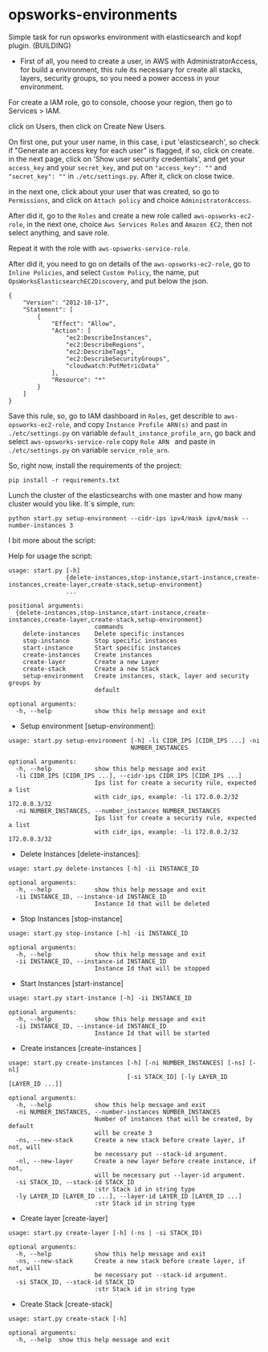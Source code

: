 # opsworks-environments
Simple task for run opsworks environment with elasticsearch and kopf plugin. (BUILDING)

* First of all, you need to create a user, in AWS with AdministratorAccess, for build a environment,
this rule its necessary for create all stacks, layers, security groups, so you need a power access in your environment.

For create a IAM role, go to console, choose your region, then go to Services > IAM.

click on Users, then click on Create New Users.

On first one, put your user name, in this case, i put 'elasticsearch', so check if "Generate an access key for each user" is flagged, if so, click on create.
in the next page, click on 'Show user security credentials', and get your `access_key` and your `secret_key`, and put on
`"access_key": ""` and `"secret_key": ""` in `./etc/settings.py`.
After it, click on close twice.


in the next one, click about your user that was created, so go to `Permissions`, and click on `Attach policy` and choice `AdministratorAccess`.

After did it, go to the `Roles` and create a new role called `aws-opsworks-ec2-role`, in the next one, choice `Aws Services Roles` and `Amazon EC2`, then not select anything, and save role.

Repeat it with the role with `aws-opsworks-service-role`.

After did it, you need to go on details of the `aws-opsworks-ec2-role`, go to `Inline Policies`, and select `Custom Policy`, the name, put `OpsWorksElasticsearchEC2Discovery`, and put below the json.

```
{
    "Version": "2012-10-17",
    "Statement": [
        {
            "Effect": "Allow",
            "Action": [
                "ec2:DescribeInstances",
                "ec2:DescribeRegions",
                "ec2:DescribeTags",
                "ec2:DescribeSecurityGroups",
                "cloudwatch:PutMetricData"
            ],
            "Resource": "*"
        }
    ]
}
```
Save this rule, so, go to IAM dashboard in `Roles`, get describle to `aws-opsworks-ec2-role`, and copy `Instance Profile ARN(s)` and past in `./etc/settings.py` on variable `default_instance_profile_arn`, go back and select `aws-opsworks-service-role` copy `Role ARN ` and paste in `./etc/settings.py` on variable `service_role_arn`.


So, right now, install the requirements of the project:

```
pip install -r requirements.txt
```

Lunch the cluster of the elasticsearchs with one master and how many cluster would you like. It`s simple, run:
```
python start.py setup-environment --cidr-ips ipv4/mask ipv4/mask --number-instances 3
```


I bit more about the script:

Help for usage the script:
```
usage: start.py [-h]
                {delete-instances,stop-instance,start-instance,create-instances,create-layer,create-stack,setup-environment}
                ...

positional arguments:
  {delete-instances,stop-instance,start-instance,create-instances,create-layer,create-stack,setup-environment}
                        commands
    delete-instances    Delete specific instances
    stop-instance       Stop specific instances
    start-instance      Start specific instances
    create-instances    Create instances
    create-layer        Create a new Layer
    create-stack        Create a new Stack
    setup-environment   Create instances, stack, layer and security groups by
                        default

optional arguments:
  -h, --help            show this help message and exit
```

* Setup environment [setup-environment]:

```
usage: start.py setup-environment [-h] -li CIDR_IPS [CIDR_IPS ...] -ni
                                  NUMBER_INSTANCES

optional arguments:
  -h, --help            show this help message and exit
  -li CIDR_IPS [CIDR_IPS ...], --cidr-ips CIDR_IPS [CIDR_IPS ...]
                        Ips list for create a security rule, expected a list
                        with cidr_ips, example: -li 172.0.0.2/32 172.0.0.3/32
  -ni NUMBER_INSTANCES, --number_instances NUMBER_INSTANCES
                        Ips list for create a security rule, expected a list
                        with cidr_ips, example: -li 172.0.0.2/32 172.0.0.3/32
```

* Delete Instances [delete-instances]:
```
usage: start.py delete-instances [-h] -ii INSTANCE_ID

optional arguments:
  -h, --help            show this help message and exit
  -ii INSTANCE_ID, --instance-id INSTANCE_ID
                        Instance Id that will be deleted
```

* Stop Instances [stop-instance]
```
usage: start.py stop-instance [-h] -ii INSTANCE_ID

optional arguments:
  -h, --help            show this help message and exit
  -ii INSTANCE_ID, --instance-id INSTANCE_ID
                        Instance Id that will be stopped
```

* Start Instances [start-instance]
```
usage: start.py start-instance [-h] -ii INSTANCE_ID

optional arguments:
  -h, --help            show this help message and exit
  -ii INSTANCE_ID, --instance-id INSTANCE_ID
                        Instance Id that will be started
```

* Create instances [create-instances ]

```
usage: start.py create-instances [-h] [-ni NUMBER_INSTANCES] [-ns] [-nl]
                                 [-si STACK_ID] [-ly LAYER_ID [LAYER_ID ...]]

optional arguments:
  -h, --help            show this help message and exit
  -ni NUMBER_INSTANCES, --number-instances NUMBER_INSTANCES
                        Number of instances that will be created, by default
                        will be create 3
  -ns, --new-stack      Create a new stack before create layer, if not, will
                        be necessary put --stack-id argument.
  -nl, --new-layer      Create a new layer before create instance, if not,
                        will be necessary put --layer-id argument.
  -si STACK_ID, --stack-id STACK_ID
                        :str Stack id in string type
  -ly LAYER_ID [LAYER_ID ...], --layer-id LAYER_ID [LAYER_ID ...]
                        :str Stack id in string type
```

* Create layer [create-layer]
```
usage: start.py create-layer [-h] (-ns | -si STACK_ID)

optional arguments:
  -h, --help            show this help message and exit
  -ns, --new-stack      Create a new stack before create layer, if not, will
                        be necessary put --stack-id argument.
  -si STACK_ID, --stack-id STACK_ID
                        :str Stack id in string type
```

* Create Stack [create-stack]
```
usage: start.py create-stack [-h]

optional arguments:
  -h, --help  show this help message and exit
```

